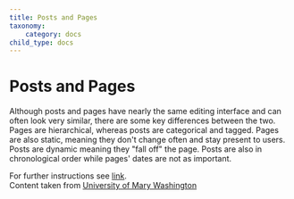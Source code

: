 ```yaml
---
title: Posts and Pages
taxonomy:
    category: docs
child_type: docs
---
```

Posts and Pages
===============

Although posts and pages have nearly the same editing interface and can often look very similar, there are some key differences between the two. Pages are hierarchical, whereas posts are categorical and tagged. Pages are also static, meaning they don't change often and stay present to users. Posts are dynamic meaning they "fall off" the page. Posts are also in chronological order while pages' dates are not as important.

For further instructions see [link](http://umw.domains/wordpress-basics/#posts).\
Content taken from [University of Mary Washington](http://umw.domains/wordpress-basics/)
